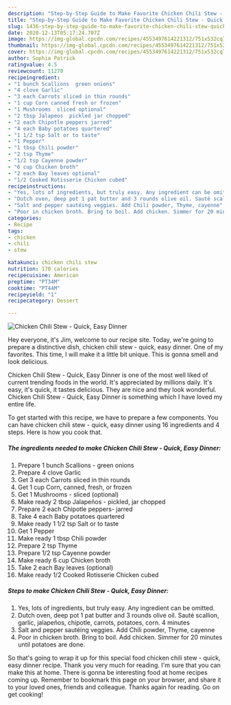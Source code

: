 ```yaml
---
description: "Step-by-Step Guide to Make Favorite Chicken Chili Stew - Quick, Easy Dinner"
title: "Step-by-Step Guide to Make Favorite Chicken Chili Stew - Quick, Easy Dinner"
slug: 1436-step-by-step-guide-to-make-favorite-chicken-chili-stew-quick-easy-dinner
date: 2020-12-13T05:17:24.707Z
image: https://img-global.cpcdn.com/recipes/4553497614221312/751x532cq70/chicken-chili-stew-quick-easy-dinner-recipe-main-photo.jpg
thumbnail: https://img-global.cpcdn.com/recipes/4553497614221312/751x532cq70/chicken-chili-stew-quick-easy-dinner-recipe-main-photo.jpg
cover: https://img-global.cpcdn.com/recipes/4553497614221312/751x532cq70/chicken-chili-stew-quick-easy-dinner-recipe-main-photo.jpg
author: Sophia Patrick
ratingvalue: 4.5
reviewcount: 11270
recipeingredient:
- "1 bunch Scallions  green onions"
- "4 clove Garlic"
- "3 each Carrots sliced in thin rounds"
- "1 cup Corn canned fresh or frozen"
- "1 Mushrooms  sliced optional"
- "2 tbsp Jalapeos  pickled jar chopped"
- "2 each Chipotle peppers jarred"
- "4 each Baby potatoes quartered"
- "1 1/2 tsp Salt or to taste"
- "1 Pepper"
- "1 tbsp Chili powder"
- "2 tsp Thyme"
- "1/2 tsp Cayenne powder"
- "6 cup Chicken broth"
- "2 each Bay leaves optional"
- "1/2 Cooked Rotisserie Chicken cubed"
recipeinstructions:
- "Yes, lots of ingredients, but truly easy. Any ingredient can be omitted."
- "Dutch oven, deep pot 1 pat butter and 3 rounds olive oil. Sauté scallion, garlic, jalapeños, chipotle, carrots, potatoes, corn. 4 minutes"
- "Salt and pepper sautéing veggies. Add Chili powder, Thyme, cayenne"
- "Poor in chicken broth. Bring to boil. Add chicken. Simmer for 20 minutes until potatoes are done."
categories:
- Recipe
tags:
- chicken
- chili
- stew

katakunci: chicken chili stew 
nutrition: 170 calories
recipecuisine: American
preptime: "PT34M"
cooktime: "PT44M"
recipeyield: "1"
recipecategory: Dessert

---
```



![Chicken Chili Stew - Quick, Easy Dinner](https://img-global.cpcdn.com/recipes/4553497614221312/751x532cq70/chicken-chili-stew-quick-easy-dinner-recipe-main-photo.jpg)

Hey everyone, it's Jim, welcome to our recipe site. Today, we're going to prepare a distinctive dish, chicken chili stew - quick, easy dinner. One of my favorites. This time, I will make it a little bit unique. This is gonna smell and look delicious.



Chicken Chili Stew - Quick, Easy Dinner is one of the most well liked of current trending foods in the world. It's appreciated by millions daily. It's easy, it's quick, it tastes delicious. They are nice and they look wonderful. Chicken Chili Stew - Quick, Easy Dinner is something which I have loved my entire life.


To get started with this recipe, we have to prepare a few components. You can have chicken chili stew - quick, easy dinner using 16 ingredients and 4 steps. Here is how you cook that.

<!--inarticleads1-->

##### The ingredients needed to make Chicken Chili Stew - Quick, Easy Dinner:

1. Prepare 1 bunch Scallions - green onions
1. Prepare 4 clove Garlic
1. Get 3 each Carrots sliced in thin rounds
1. Get 1 cup Corn, canned, fresh, or frozen
1. Get 1 Mushrooms - sliced (optional)
1. Make ready 2 tbsp Jalapeños - pickled, jar chopped
1. Prepare 2 each Chipotle peppers- jarred
1. Take 4 each Baby potatoes quartered
1. Make ready 1 1/2 tsp Salt or to taste
1. Get 1 Pepper
1. Make ready 1 tbsp Chili powder
1. Prepare 2 tsp Thyme
1. Prepare 1/2 tsp Cayenne powder
1. Make ready 6 cup Chicken broth
1. Take 2 each Bay leaves (optional)
1. Make ready 1/2 Cooked Rotisserie Chicken cubed




<!--inarticleads2-->

##### Steps to make Chicken Chili Stew - Quick, Easy Dinner:

1. Yes, lots of ingredients, but truly easy. Any ingredient can be omitted.
1. Dutch oven, deep pot 1 pat butter and 3 rounds olive oil. Sauté scallion, garlic, jalapeños, chipotle, carrots, potatoes, corn. 4 minutes
1. Salt and pepper sautéing veggies. Add Chili powder, Thyme, cayenne
1. Poor in chicken broth. Bring to boil. Add chicken. Simmer for 20 minutes until potatoes are done.




So that's going to wrap it up for this special food chicken chili stew - quick, easy dinner recipe. Thank you very much for reading. I'm sure that you can make this at home. There is gonna be interesting food at home recipes coming up. Remember to bookmark this page on your browser, and share it to your loved ones, friends and colleague. Thanks again for reading. Go on get cooking!
